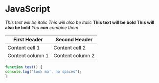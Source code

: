 # JavaScript
*This text will be italic*
_This will also be italic_
**This text will be bold**
__This will also be bold__
*You **can** combine them*

First Header | Second Header
------------ | ------------
Content cell 1 | Content cell 2 
Content column 1 | Content column 2


```javascript
function test() { 
console.log("look ma’, no spaces"); 
}
```
